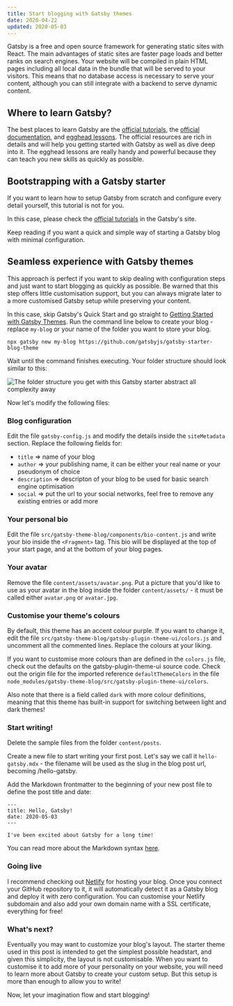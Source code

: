 ```yaml
---
title: Start blogging with Gatsby themes
date: 2020-04-22
updated: 2020-05-03
---
```


Gatsby is a free and open source framework for generating static sites with React. The main advantages of static sites are faster page loads and better ranks on search engines. Your website will be compiled in plain HTML pages including all local data in the bundle that will be served to your visitors. This means that no database access is necessary to serve your content, although you can still integrate with a backend to serve dynamic content.

## Where to learn Gatsby?

The best places to learn Gatsby are the [official tutorials](https://www.gatsbyjs.org/tutorial/), the [official documentation](https://www.gatsbyjs.org/docs/), and [egghead lessons](https://egghead.io/). The official resources are rich in details and will help you getting started with Gatsby as well as dive deep into it. The egghead lessons are really handy and powerful because they can teach you new skills as quickly as possible.

## Bootstrapping with a Gatsby starter

If you want to learn how to setup Gatsby from scratch and configure every detail yourself, this tutorial is not for you.

In this case, please check the [official tutorials](https://www.gatsbyjs.org/tutorial/) in the Gatsby's site.

Keep reading if you want a quick and simple way of starting a Gatsby blog with minimal configuration.

## Seamless experience with Gatsby themes

This approach is perfect if you want to skip dealing with configuration steps and just want to start blogging as quickly as possible. Be warned that this step offers little customisation support, but you can always migrate later to a more customised Gatsby setup while preserving your content.

In this case, skip Gatsby's Quick Start and go straight to [Getting Started with Gatsby Themes](https://www.gatsbyjs.org/docs/themes/getting-started/). Run the command line below to create your blog - replace `my-blog` or your name of the folder you want to store your blog.

```
npx gatsby new my-blog https://github.com/gatsbyjs/gatsby-starter-blog-theme
```

Wait until the command finishes executing. Your folder structure should look similar to this:

![The folder structure you get with this Gatsby starter abstract all complexity away](/images/hello-gatsby-folder-structure.jpg)

Now let's modify the following files:

### Blog configuration

Edit the file `gatsby-config.js` and modify the details inside the `siteMetadata` section. Replace the following fields for:

- `title` => name of your blog
- `author` => your publishing name, it can be either your real name or your pseudonym of choice
- `description` => descripton of your blog to be used for basic search engine optimisation
- `social` => put the url to your social networks, feel free to remove any existing entries or add more

### Your personal bio

Edit the file `src/gatsby-theme-blog/components/bio-content.js` and write your bio inside the `<Fragment>` tag. This bio will be displayed at the top of your start page, and at the bottom of your blog pages.

### Your avatar

Remove the file `content/assets/avatar.png`. Put a picture that you'd like to use as your avatar in the blog inside the folder `content/assets/` - it must be called either `avatar.png` or `avatar.jpg`.

### Customise your theme's colours

By default, this theme has an accent colour purple. If you want to change it, edit the file `src/gatsby-theme-blog/gatsby-plugin-theme-ui/colors.js` and uncomment all the commented lines. Replace the colours at your liking.

If you want to customise more colours than are defined in the `colors.js` file, check out the defaults on the gatsby-plugin-theme-ui source code. Check out the origin file for the imported reference `defaultThemeColors` in the file `node_modules/gatsby-theme-blog/src/gatsby-plugin-theme-ui/colors`.

Also note that there is a field called `dark` with more colour definitions, meaning that this theme has built-in support for switching between light and dark themes!

### Start writing!

Delete the sample files from the folder `content/posts`.

Create a new file to start writing your first post. Let's say we call it `hello-gatsby.mdx` - the filename will be used as the slug in the blog post url, becoming /hello-gatsby.

Add the Markdown frontmatter to the beginning of your new post file to define the post title and date:

```
---
title: Hello, Gatsby!
date: 2020-05-03
---

I've been excited about Gatsby for a long time!
```

You can read more about the Markdown syntax [here](https://github.com/adam-p/markdown-here/wiki/Markdown-Cheatsheet).

### Going live

I recommend checking out [Netlify](https://www.netlify.com/) for hosting your blog. Once you connect your GitHub repository to it, it will automatically detect it as a Gatsby blog and deploy it with zero configuration. You can customise your Netlify subdomain and also add your own domain name with a SSL certificate, everything for free!

### What's next?

Eventually you may want to customize your blog's layout. The starter theme used in this post is intended to get the simplest possible headstart, and given this simplicity, the layout is not customisable. When you want to customise it to add more of your personality on your website, you will need to learn more about Gatsby to create your custom setup. But this setup is more than enough to allow you to write!

Now, let your imagination flow and start blogging!
